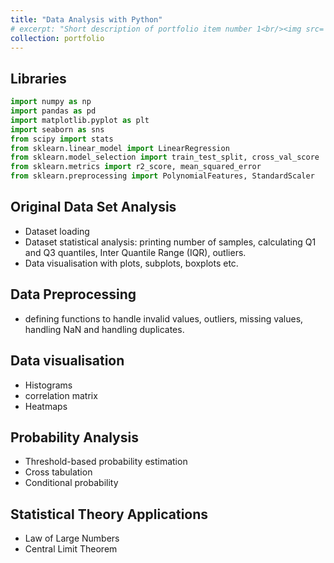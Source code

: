 ```yaml
---
title: "Data Analysis with Python"
# excerpt: "Short description of portfolio item number 1<br/><img src='/converter_3dview.png'>"
collection: portfolio
---
```



## Libraries 

```python
import numpy as np
import pandas as pd
import matplotlib.pyplot as plt
import seaborn as sns
from scipy import stats
from sklearn.linear_model import LinearRegression
from sklearn.model_selection import train_test_split, cross_val_score
from sklearn.metrics import r2_score, mean_squared_error
from sklearn.preprocessing import PolynomialFeatures, StandardScaler
```


## Original Data Set Analysis

- Dataset loading
- Dataset statistical analysis: printing number of samples, calculating  Q1 and Q3 quantiles, Inter Quantile Range (IQR), outliers.
- Data visualisation with plots, subplots, boxplots etc.

## Data Preprocessing

- defining functions to handle invalid values, outliers, missing values, handling NaN and handling duplicates.

## Data visualisation 
- Histograms
- correlation matrix
- Heatmaps

## Probability Analysis
- Threshold-based probability estimation
- Cross tabulation 
- Conditional probability 

## Statistical Theory Applications
- Law of Large Numbers
- Central Limit Theorem